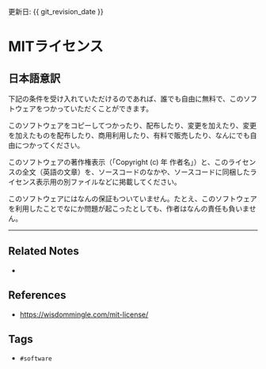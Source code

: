 更新日: {{ git_revision_date }}

# MITライセンス
## 日本語意訳
下記の条件を受け入れていただけるのであれば、誰でも自由に無料で、このソフトウェアをつかっていただくことができます。

このソフトウェアをコピーしてつかったり、配布したり、変更を加えたり、変更を加えたものを配布したり、商用利用したり、有料で販売したり、なんにでも自由につかってください。

このソフトウェアの著作権表示（「Copyright (c) 年 作者名」）と、このライセンスの全文（英語の文章）を、ソースコードのなかや、ソースコードに同梱したライセンス表示用の別ファイルなどに掲載してください。

このソフトウェアにはなんの保証もついていません。たとえ、このソフトウェアを利用したことでなにか問題が起こったとしても、作者はなんの責任も負いません。

---
## Related Notes
- 

## References
- https://wisdommingle.com/mit-license/

## Tags
- `#software` 